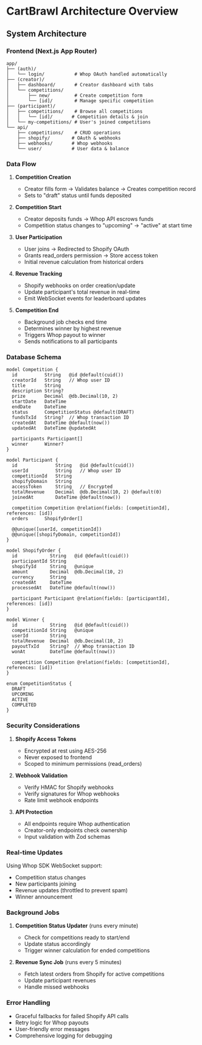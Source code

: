 # CartBrawl Architecture Overview

## System Architecture

### Frontend (Next.js App Router)
```
app/
├── (auth)/
│   └── login/           # Whop OAuth handled automatically
├── (creator)/
│   ├── dashboard/       # Creator dashboard with tabs
│   └── competitions/
│       ├── new/         # Create competition form
│       └── [id]/        # Manage specific competition
├── (participant)/
│   ├── competitions/    # Browse all competitions
│   │   └── [id]/       # Competition details & join
│   └── my-competitions/ # User's joined competitions
└── api/
    ├── competitions/    # CRUD operations
    ├── shopify/        # OAuth & webhooks
    ├── webhooks/       # Whop webhooks
    └── user/           # User data & balance
```

### Data Flow

1. **Competition Creation**
   - Creator fills form → Validates balance → Creates competition record
   - Sets to "draft" status until funds deposited

2. **Competition Start**
   - Creator deposits funds → Whop API escrows funds
   - Competition status changes to "upcoming" → "active" at start time

3. **User Participation**
   - User joins → Redirected to Shopify OAuth
   - Grants read_orders permission → Store access token
   - Initial revenue calculation from historical orders

4. **Revenue Tracking**
   - Shopify webhooks on order creation/update
   - Update participant's total revenue in real-time
   - Emit WebSocket events for leaderboard updates

5. **Competition End**
   - Background job checks end time
   - Determines winner by highest revenue
   - Triggers Whop payout to winner
   - Sends notifications to all participants

### Database Schema

```prisma
model Competition {
  id          String   @id @default(cuid())
  creatorId   String   // Whop user ID
  title       String
  description String?
  prize       Decimal  @db.Decimal(10, 2)
  startDate   DateTime
  endDate     DateTime
  status      CompetitionStatus @default(DRAFT)
  fundsTxId   String?  // Whop transaction ID
  createdAt   DateTime @default(now())
  updatedAt   DateTime @updatedAt

  participants Participant[]
  winner      Winner?
}

model Participant {
  id              String   @id @default(cuid())
  userId          String   // Whop user ID
  competitionId   String
  shopifyDomain   String
  accessToken     String   // Encrypted
  totalRevenue    Decimal  @db.Decimal(10, 2) @default(0)
  joinedAt        DateTime @default(now())

  competition Competition @relation(fields: [competitionId], references: [id])
  orders      ShopifyOrder[]

  @@unique([userId, competitionId])
  @@unique([shopifyDomain, competitionId])
}

model ShopifyOrder {
  id            String   @id @default(cuid())
  participantId String
  shopifyId     String   @unique
  amount        Decimal  @db.Decimal(10, 2)
  currency      String
  createdAt     DateTime
  processedAt   DateTime @default(now())

  participant Participant @relation(fields: [participantId], references: [id])
}

model Winner {
  id            String   @id @default(cuid())
  competitionId String   @unique
  userId        String
  totalRevenue  Decimal  @db.Decimal(10, 2)
  payoutTxId    String?  // Whop transaction ID
  wonAt         DateTime @default(now())

  competition Competition @relation(fields: [competitionId], references: [id])
}

enum CompetitionStatus {
  DRAFT
  UPCOMING
  ACTIVE
  COMPLETED
}
```

### Security Considerations

1. **Shopify Access Tokens**
   - Encrypted at rest using AES-256
   - Never exposed to frontend
   - Scoped to minimum permissions (read_orders)

2. **Webhook Validation**
   - Verify HMAC for Shopify webhooks
   - Verify signatures for Whop webhooks
   - Rate limit webhook endpoints

3. **API Protection**
   - All endpoints require Whop authentication
   - Creator-only endpoints check ownership
   - Input validation with Zod schemas

### Real-time Updates

Using Whop SDK WebSocket support:
- Competition status changes
- New participants joining
- Revenue updates (throttled to prevent spam)
- Winner announcement

### Background Jobs

1. **Competition Status Updater** (runs every minute)
   - Check for competitions ready to start/end
   - Update status accordingly
   - Trigger winner calculation for ended competitions

2. **Revenue Sync Job** (runs every 5 minutes)
   - Fetch latest orders from Shopify for active competitions
   - Update participant revenues
   - Handle missed webhooks

### Error Handling

- Graceful fallbacks for failed Shopify API calls
- Retry logic for Whop payouts
- User-friendly error messages
- Comprehensive logging for debugging